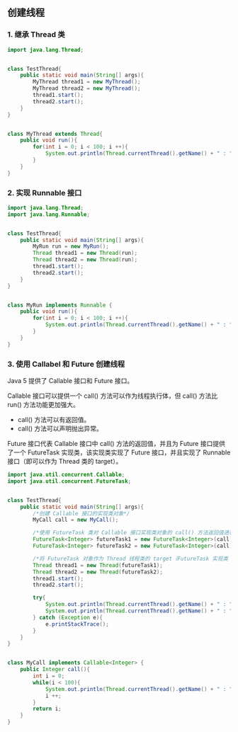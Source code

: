 ## 创建线程



### 1. 继承 Thread 类

```java
import java.lang.Thread;


class TestThread{
	public static void main(String[] args){
		MyThread thread1 = new MyThread();
		MyThread thread2 = new MyThread();
		thread1.start();
		thread2.start();
	}
}


class MyThread extends Thread{
	public void run(){
		for(int i = 0; i < 100; i ++){
			System.out.println(Thread.currentThread().getName() + " : " + i);
		}
	}
}
```

### 2. 实现 Runnable 接口

```java
import java.lang.Thread;
import java.lang.Runnable;


class TestThread{
	public static void main(String[] args){
		MyRun run = new MyRun();
		Thread thread1 = new Thread(run);
		Thread thread2 = new Thread(run);
		thread1.start();
		thread2.start();
	}
}


class MyRun implements Runnable {
	public void run(){
		for(int i = 0; i < 100; i ++){
			System.out.println(Thread.currentThread().getName() + " : " + i);
		}
	}
}
```

### 3. 使用 Callabel 和 Future 创建线程

Java 5 提供了 Callable 接口和 Future 接口。

Callable 接口可以提供一个 call() 方法可以作为线程执行体，但 call() 方法比 run() 方法功能更加强大。

- call() 方法可以有返回值。
- call() 方法可以声明抛出异常。

Future 接口代表 Callable 接口中 call() 方法的返回值，并且为 Future 接口提供了一个 FutureTask 实现类，该实现类实现了 Future 接口，并且实现了 Runnable 接口（即可以作为 Thread 类的 target）。

```java
import java.util.concurrent.Callable;
import java.util.concurrent.FutureTask;


class TestThread{
	public static void main(String[] args){
		/*创建 Callable 接口的实现类对象*/
		MyCall call = new MyCall();

		/*使用 FutureTask 类对 Callable 接口实现类对象的 call() 方法返回值进行包装*/
		FutureTask<Integer> futureTask1 = new FutureTask<Integer>(call);
		FutureTask<Integer> futureTask2 = new FutureTask<Integer>(call);

		/*将 FutureTask 对象作为 Thread 线程类的 target（FutureTask 实现类 Future 接口和 Runnable 接口）*/
		Thread thread1 = new Thread(futureTask1);
		Thread thread2 = new Thread(futureTask2);
		thread1.start();
		thread2.start();

		try{
			System.out.println(Thread.currentThread().getName() + " : " + futureTask1.get());
			System.out.println(Thread.currentThread().getName() + " : " + futureTask2.get());
		} catch (Exception e){
			e.printStackTrace();
		}
	}
}


class MyCall implements Callable<Integer> {
	public Integer call(){
		int i = 0;
		while(i < 100){
			System.out.println(Thread.currentThread().getName() + " : " + i);
			i ++;
		}
		return i;
	}
}
```

